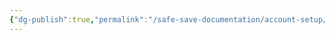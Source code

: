```yaml
---
{"dg-publish":true,"permalink":"/safe-save-documentation/account-setup/swiss-mango/post-setup-tasks/"}
---
```


